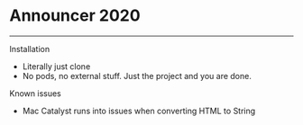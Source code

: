 # Announcer 2020
---

Installation
- Literally just clone
- No pods, no external stuff. Just the project and you are done.

Known issues
- Mac Catalyst runs into issues when converting HTML to String
